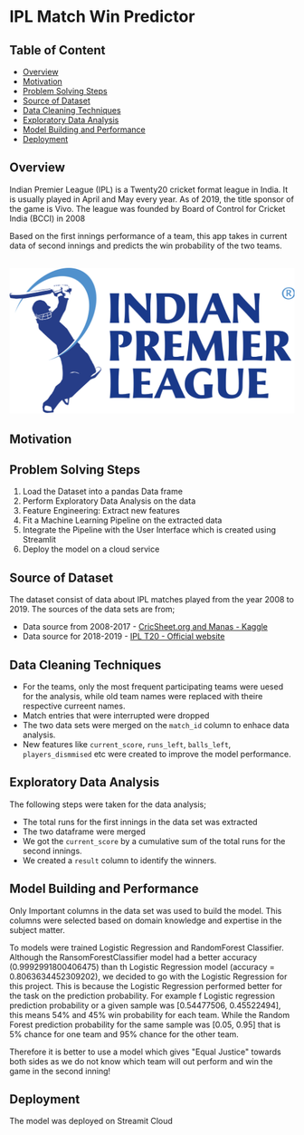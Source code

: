 # IPL Match Win Predictor

## Table of Content
* [Overview](#overview)
* [Motivation](#motivation)
* [Problem Solving Steps](#problem-solving-steps)
* [Source of Dataset](#source-of-dataset)
* [Data Cleaning Techniques](#data-cleaning-techniques)
* [Exploratory Data Analysis](#exploratory-data-analysis)
* [Model Building and Performance](#model-building-and-performance)
* [Deployment](#deployment)

## Overview

Indian Premier League (IPL) is a Twenty20 cricket format league in India. It is usually played in April and May every year. As of 2019, the title sponsor of the game is Vivo. The league was founded by Board of Control for Cricket India (BCCI) in 2008

Based on the first innings performance of a team, this app takes in current data of second innings and predicts the win probability of the two teams. </br></br>

<img src="img/ipl_logo.png">

## Motivation

## Problem Solving Steps

1. Load the Dataset into a pandas Data frame
2. Perform Exploratory Data Analysis on the data
3. Feature Engineering: Extract new features
4. Fit a Machine Learning Pipeline on the extracted data
5. Integrate the Pipeline with the User Interface which is created using Streamlit
6. Deploy the model on a cloud service

## Source of Dataset

The dataset consist of data about IPL matches played from the year 2008 to 2019. The sources of the data sets are from;
* Data source from 2008-2017 - [CricSheet.org and Manas - Kaggle](https://cricsheet.org/)
* Data source for 2018-2019 - [IPL T20 - Official website](https://www.iplt20.com/)


## Data Cleaning Techniques

- For the teams, only the most frequent participating teams were uesed for the analysis, while old team names were replaced with theire respective curreent names.
- Match entries that were interrupted were dropped
- The two data sets were merged on the `match_id` column to enhace data analysis.
- New features like `current_score`, `runs_left`, `balls_left`, `players_dismmised` etc were created to improve the model performance.

## Exploratory Data Analysis

The following steps were taken for the data analysis;
- The total runs for the first innings in the data set was extracted
- The two dataframe were merged
- We got the `current_score` by a cumulative sum of the total runs for the second innings.
- We created a `result` column to identify the winners.


## Model Building and Performance

Only Important columns in the data set was used to build the model. This columns were selected based on domain knowledge and expertise in the subject matter.

To models were trained Logistic Regression and RandomForest Classifier.
Although the RansomForestClassifier model had a better accuracy (0.9992991800406475)
than th Logistic Regression model (accuracy = 0.8063634452309202), we decided to go with the Logistic Regression for this project. This is because the Logistic Regression performed better for the task on the prediction probability. For example f Logistic regression prediction probability or a given sample was [0.54477506, 0.45522494], this means 54% and 45% win probability for each team. While the Random Forest prediction probability for the same sample was [0.05, 0.95] that is 5% chance for one team and 95% chance for the other team. 

Therefore it is better to use a model which gives "Equal Justice" towards both sides as we do not know which team will out perform and win the game in the second inning!



## Deployment

The model was deployed on Streamit Cloud


